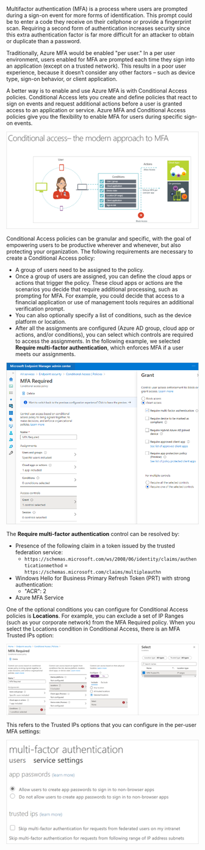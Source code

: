 Multifactor authentication (MFA) is a process where users are prompted during a sign-on event for more forms of identification. This prompt could be to enter a code they receive on their cellphone or provide a fingerprint scan. Requiring a second form of authentication increases security since this extra authentication factor is far more difficult for an attacker to obtain or duplicate than a password.

Traditionally, Azure MFA would be enabled "per user." In a per user environment, users enabled for MFA are prompted each time they sign into an application (except on a trusted network). This results in a poor user experience, because it doesn’t consider any other factors – such as device type, sign-on behavior, or client application.

A better way is to enable and use Azure MFA is with Conditional Access policies. Conditional Access lets you create and define policies that react to sign on events and request additional actions before a user is granted access to an application or service. Azure MFA and Conditional Access policies give you the flexibility to enable MFA for users during specific sign-on events.

![Conditional access](../media/conditional-access.png)

Conditional Access policies can be granular and specific, with the goal of empowering users to be productive wherever and whenever, but also protecting your organization. The following requirements are necessary to create a Conditional Access policy:

- A group of users need to be assigned to the policy.
- Once a group of users are assigned, you can define the cloud apps or actions that trigger the policy. These cloud apps or actions are the scenarios you decide that require additional processing, such as prompting for MFA. For example, you could decide that access to a financial application or use of management tools requires an additional verification prompt.
- You can also optionally specify a list of conditions, such as the device platform or location.
- After all the assignments are configured (Azure AD group, cloud app or actions, and/or conditions), you can select which controls are required to access the assignments. In the following example, we selected **Require multi-factor authentication**, which enforces MFA if a user meets our assignments.

![MFA required](../media/multi-factor-authentication-required.png)

The **Require multi-factor authentication** control can be resolved by:

- Presence of the following claim in a token issued by the trusted federation service:
  - `https://schemas.microsoft.com/ws/2008/06/identity/claims/authenticationmethod` = `https://schemas.microsoft.com/claims/multipleauthn`
- Windows Hello for Business Primary Refresh Token (PRT) with strong authentication:
  - "ACR": 2
- Azure MFA Service

One of the optional conditions you can configure for Conditional Access policies is **Locations**. For example, you can exclude a set of IP Ranges (such as your corporate network) from the MFA Required policy. When you select the Locations condition in Conditional Access, there is an MFA Trusted IPs option:

[![Select locations for conditional access policy](../media/select-locations.png)](../media/select-locations-magnify.png#lightbox)

This refers to the Trusted IPs options that you can configure in the per-user MFA settings:

![Trusted IP options in MFA settings](../media/service-settings.png)
